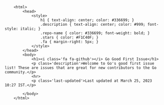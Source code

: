 
        <html>
            <head>
                <style>
                    h1 { text-align: center; color: #336699; }
                    .description { text-align: center; color: #999; font-style: italic; }
                    .repo-name { color: #336699; font-weight: bold; }
                    .stars { color: #F1C40F; }
                    .fa { margin-right: 5px; }
                </style>
            </head>
            <body>
                <h1><i class='fa fa-github'></i> Go Good First Issue</h1>
                <p class='description'>Welcome to Go's good first issue list! These are issues that are great for new contributors to the Go community.</p>
                <hr>
                <p class='last-updated'>Last updated at March 25, 2023 10:27 IST.</p>
                
            </body>
        </html>
    